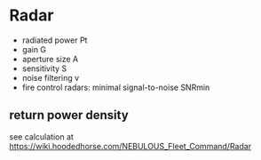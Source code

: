 # Radar 

- radiated power Pt
- gain G
- aperture size A
- sensitivity S
- noise filtering v
- fire control radars: minimal signal-to-noise SNRmin

## return power density

see calculation at https://wiki.hoodedhorse.com/NEBULOUS_Fleet_Command/Radar
